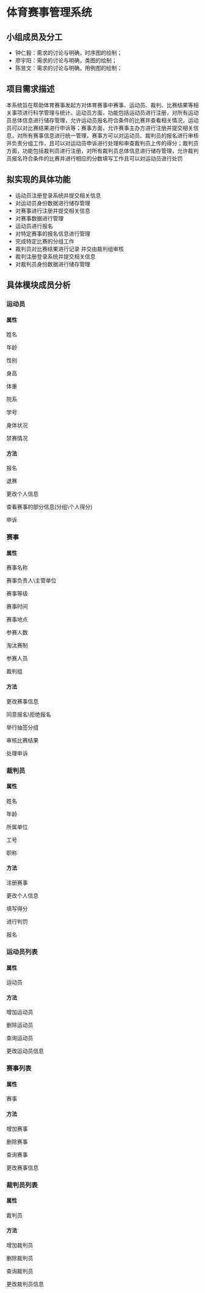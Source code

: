 # 体育赛事管理系统
## 小组成员及分工
* 钟仁毅：需求的讨论与明确，时序图的绘制；
* 廖宇阳：需求的讨论与明确，类图的绘制；
* 陈昱文：需求的讨论与明确，用例图的绘制；

## 项目需求描述
本系统旨在帮助体育赛事发起方对体育赛事中赛事、运动员、裁判、比赛结果等相关事项进行科学管理与统计。运动员方面，功能包括运动员进行注册，对所有运动员总体信息进行储存管理，允许运动员报名符合条件的比赛并查看相关情况，运动员可以对比赛结果进行申诉等；赛事方面，允许赛事主办方进行注册并提交相关信息，对所有赛事信息进行统一管理，赛事方可以对运动员、裁判员的报名进行审核并负责分组工作，且可以对运动员申诉进行处理和审查裁判员上传的得分；裁判员方面，功能包括裁判员进行注册，对所有裁判员总体信息进行储存管理，允许裁判员报名符合条件的比赛并进行相应的分数填写工作且可以对运动员进行处罚

## 拟实现的具体功能
* 运动员注册登录系统并提交相关信息
* 对运动员身份数据进行储存管理
* 对赛事进行注册并提交相关信息
* 对赛事数据进行管理
* 运动员进行报名
* 对特定赛事的报名信息进行管理
* 完成特定比赛的分组工作
* 裁判员对比赛结果进行记录 并交由裁判组审核
* 裁判注册登录系统并提交相关信息
* 对裁判员身份数据进行储存管理

## 具体模块成员分析
### 运动员
#### 属性
姓名

年龄

性别

身高

体重

院系

学号

身体状况

禁赛情况


#### 方法

报名

退赛

更改个人信息

查看赛事的部分信息(分组\个人得分)

申诉
### 赛事
#### 属性
赛事名称

赛事负责人\主管单位

赛事等级

赛事时间

赛事地点

参赛人数

淘汰赛制

参赛人员

裁判组

#### 方法
更改赛事信息

同意报名\拒绝报名

举行抽签分组

审核比赛结果

处理申诉



### 裁判员
#### 属性

姓名

年龄

所属单位

工号

职称


#### 方法
注册赛事

更改个人信息

填写得分

进行判罚

报名

### 运动员列表
#### 属性
运动员
#### 方法
增加运动员

删除运动员

查询运动员

更改运动员信息

### 赛事列表
#### 属性
赛事
#### 方法
增加赛事

删除赛事

查询赛事

更改赛事信息

### 裁判员列表

#### 属性

裁判员

#### 方法

增加裁判员

删除裁判员

查询裁判员

更改裁判员信息
